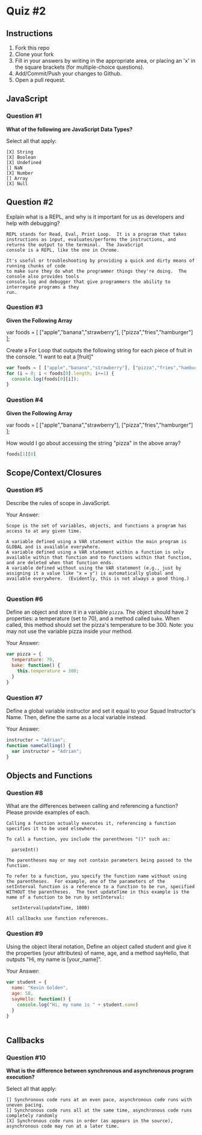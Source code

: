 # Quiz #2

## Instructions

1. Fork this repo
2. Clone your fork
3. Fill in your answers by writing in the appropriate area, or placing an 'x' in
the square brackets (for multiple-choice questions).
4. Add/Commit/Push your changes to Github.
5. Open a pull request.

## JavaScript

### Question #1

**What of the following are JavaScript Data Types?**

Select all that apply:
```
[X] String
[X] Boolean
[X] Undefined
[] NaN
[X] Number
[] Array
[X] Null
```

## Question #2

Explain what is a REPL, and why is it important for us as developers and help with debugging?

```text
REPL stands for Read, Eval, Print Loop.  It is a program that takes instructions as input, evaluates/performs the instructions, and returns the output to the terminal.  The JavaScript
console is a REPL, like the one in Chrome.  

It's useful or troubleshooting by providing a quick and dirty means of running chunks of code
to make sure they do what the programmer things they're doing.  The console also provides tools
console.log and debugger that give programmers the ability to interrogate programs a they
run.  
```
### Question #3

**Given the Following Array**

var foods = [ ["apple","banana","strawberry"], ["pizza","fries","hamburger"] ];

Create a For Loop that outputs the following string for each piece of fruit in the console. "I want to eat a [fruit]"

```js
var foods = [ ["apple","banana","strawberry"], ["pizza","fries","hamburger"] ];
for (i = 0; i < foods[0].length; i+=1) {
  console.log(foods[0][i]);
}
```
### Question #4

**Given the Following Array**

var foods = [ ["apple","banana","strawberry"], ["pizza","fries","hamburger"] ];

How would I go about accessing the string "pizza" in the above array?

```js
foods[1][0]
```

## Scope/Context/Closures

### Question #5

Describe the rules of scope in JavaScript.

Your Answer:
```text
Scope is the set of variables, objects, and functions a program has access to at any given time.  

A variable defined using a VAR statement within the main program is GLOBAL and is available everywhere.
A variable defined using a VAR statement within a function is only available within that function and to functions within that function, and are deleted when that function ends.
A variable defined without using the VAR statement (e.g., just by assigning it a value like "x = y") is automatically global and available everywhere.  (Evidently, this is not always a good thing.)


```

### Question #6

Define an object and store it in a variable `pizza`. The object should have 2
properties: a temperature (set to 70), and a method called `bake`. When called,
this method should set the pizza's temperature to be 300. Note: you may not use
the variable pizza inside your method.

Your Answer:
```js
var pizza = {
  temperature: 70,
  bake: function() {
    this.temperature = 300;
  }
}
```

### Question #7

Define a global variable instructor and set it equal to your Squad Instructor's Name. Then, define the same as a local variable instead.

Your Answer:
```js
instructor = "Adrian";
function nameCalling() {
  var instructor = "Adrian";
}
```

## Objects and Functions

### Question #8

What are the differences between calling and referencing a function? Please provide examples of each.

```text
Calling a function actually executes it, referencing a function specifies it to be used elsewhere.

To call a function, you include the parentheses "()" such as:

  parseInt()

The parentheses may or may not contain parameters being passed to the function.

To refer to a function, you specify the function name without using the parentheses.  For example, one of the parameters of the setInterval function is a reference to a function to be run, specified WITHOUT the parentheses.  The text updateTime in this example is the name of a function to be run by setInterval:

  setInterval(updateTime, 1000)

All callbacks use function references.
```
### Question #9

Using the object literal notation, Define an object called student and give it the properties (your attributes) of name, age, and a method sayHello, that outputs "Hi, my name is [your_name]".

Your Answer:
```js
var student = {
  name: "Kevin Golden",
  age: 58,
  sayHello: function() {
    console.log("Hi, my name is " + student.name)
  }
}
​
```

## Callbacks

### Question #10

**What is the difference between synchronous and asynchronous program execution?**

Select all that apply:
```
[] Synchronous code runs at an even pace, asynchronous code runs with uneven pacing.
[] Synchronous code runs all at the same time, asynchronous code runs completely randomly
[X] Synchronous code runs in order (as appears in the source), asynchronous code may run at a later time.
```
